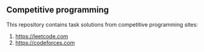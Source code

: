 ## Competitive programming

This repository contains task solutions from competitive programming sites: 
1. https://leetcode.com
2. https://codeforces.com
